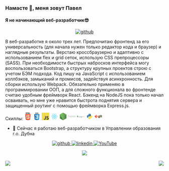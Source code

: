 ### Намасте 👋, меня зовут Павел
#### Я не начинающий веб-разработчик:sunglasses:
<p align="center">
  <a href='https://sumere4ny.github.io/yandex-portfolio/'>
    <img align='center' src='https://repository-images.githubusercontent.com/284969099/d32ff380-8d4f-11eb-8b01-25ad97a7a775' alt='github' width='60%'>
  </a>
</p>

В веб-разработке я около трех лет. Предпочитаю фронтенд за его универсальность (для начала нужен только редактор кода и браузер) и наглядные результаты. Верстаю кроссбраузерно и адаптивно с использованием flex и grid сеток, использую CSS препроцессоры (SASS). При необходимости быстрых набросков интерфейса могу воспользоваться Bootstrap, а структуру крупных проектов строю с учетом БЭМ подхода. Код пишу на JavaScript с использованием коллбэков, замыканий и промисов, задействуя асинхронность. Для сборки использую Webpack. Обязательно применяю в программировании ООП, а для сложного функционала во фронтенде считаю удобным фреймворк React. Бэкенд на NodeJS пока только начал осваивать, но мне уже нравится быстрота поднятия сервера и защищенный роутинг с помощью фреймворка Express.js.

Скиллы: 
<img src="https://raw.githubusercontent.com/github/explore/80688e429a7d4ef2fca1e82350fe8e3517d3494d/topics/html/html.png" alt="HTML" height="24" >
<img src="https://raw.githubusercontent.com/github/explore/80688e429a7d4ef2fca1e82350fe8e3517d3494d/topics/css/css.png" alt="CSS" height="24" >
<img src="https://raw.githubusercontent.com/github/explore/80688e429a7d4ef2fca1e82350fe8e3517d3494d/topics/javascript/javascript.png" alt="Javascript" height="24">
<img src="https://raw.githubusercontent.com/github/explore/80688e429a7d4ef2fca1e82350fe8e3517d3494d/topics/react/react.png" alt="React" height="24">
<img src="https://raw.githubusercontent.com/github/explore/80688e429a7d4ef2fca1e82350fe8e3517d3494d/topics/nodejs/nodejs.png" alt="NodeJS" height="24">
<img src="https://raw.githubusercontent.com/github/explore/80688e429a7d4ef2fca1e82350fe8e3517d3494d/topics/express/express.png" alt="Express" height="24">
<img src="https://raw.githubusercontent.com/github/explore/80688e429a7d4ef2fca1e82350fe8e3517d3494d/topics/mongodb/mongodb.png" alt="MongoDB" height="24">
<img src="https://raw.githubusercontent.com/github/explore/80688e429a7d4ef2fca1e82350fe8e3517d3494d/topics/python/python.png" alt="Python" height="24">
<img src="https://raw.githubusercontent.com/github/explore/80688e429a7d4ef2fca1e82350fe8e3517d3494d/topics/git/git.png" alt="git" height="24">

- 🔭 Сейчас я работаю веб-разработчиком в Управлении образования г.о. Дубна 

<p align='center'>
  <a href='https://github.com/sumere4ny'>
    <img src='https://cdn.jsdelivr.net/npm/simple-icons@3.0.1/icons/github.svg' alt='github' height='40'>
  </a>  
  <a href='https://www.linkedin.com/in/sumere4ny/'>
    <img src='https://cdn.jsdelivr.net/npm/simple-icons@3.0.1/icons/linkedin.svg' alt='linkedin' height='40'>
  </a>
  <a href='https://www.youtube.com/channel/UCU1vXdxHgFXhH0mageU5oNg'>
    <img src='https://cdn.jsdelivr.net/npm/simple-icons@3.0.1/icons/youtube.svg' alt='YouTube' height='40'>
  </a>
</p>
<p align='center'>
  <a href='https://github.com/anuraghazra/github-readme-stats'>
    <img src='https://github-readme-stats.vercel.app/api/top-langs/?username=sumere4ny&langs_count=4&layout=compact'>
  </a>
</p>
<div style='display: flex; justify-content: space-between;'>
  <a href='https://github-readme-stats.vercel.app/api?username=sumere4ny&show_icons=true'>
    <img src='https://github-readme-stats.vercel.app/api?username=sumere4ny&show_icons=true' width='49%'>
  </a>  

  <a href='https://github-readme-streak-stats.herokuapp.com/?user=sumere4ny&theme=radical'>
    <img src='https://github-readme-streak-stats.herokuapp.com/?user=sumere4ny&theme=radical' width='49%'>
  </a>  
</div>
